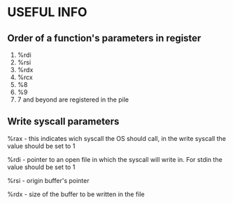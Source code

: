 # USEFUL INFO

## Order of a function's parameters in register
1. %rdi
2. %rsi
3. %rdx
4. %rcx
5. %8
6. %9
7. 7 and beyond are registered in the pile

## Write syscall parameters

%rax - this indicates wich syscall the OS should call, in the write syscall the
value should be set to 1

%rdi - pointer to an open file in which the syscall will write in. For stdin the
value should be set to 1

%rsi - origin buffer's pointer

%rdx - size of the buffer to be written in the file

